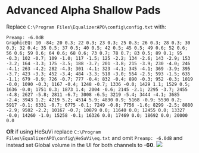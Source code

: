 # Advanced Alpha Shallow Pads
Replace `C:\Program Files\EqualizerAPO\config\config.txt` with:
```
Preamp: -6.0dB
GraphicEQ: 10 -84; 20 0.3; 22 0.3; 23 0.3; 25 0.3; 26 0.3; 28 0.3; 30 0.3; 32 0.4; 35 0.5; 37 0.5; 40 0.5; 42 0.5; 45 0.5; 49 0.6; 52 0.6; 56 0.6; 59 0.6; 64 0.6; 68 0.6; 73 0.7; 78 0.7; 83 0.5; 89 0.1; 95 -0.3; 102 -0.7; 109 -1.0; 117 -1.5; 125 -2.2; 134 -2.6; 143 -2.9; 153 -3.2; 164 -3.3; 175 -3.5; 188 -3.7; 201 -3.8; 215 -3.9; 230 -4.0; 246 -4.1; 263 -4.2; 282 -4.3; 301 -4.1; 323 -4.1; 345 -4.1; 369 -3.9; 395 -3.7; 423 -3.3; 452 -3.4; 484 -3.3; 518 -3.0; 554 -2.5; 593 -1.5; 635 -1.1; 679 -0.9; 726 -0.7; 777 -0.4; 832 -0.4; 890 -0.3; 952 -0.3; 1019 -0.0; 1090 -0.3; 1167 -0.4; 1248 -0.7; 1336 -0.0; 1429 1.1; 1529 0.5; 1636 -0.0; 1751 0.3; 1873 1.4; 2004 -0.6; 2145 -2.1; 2295 -3.7; 2455 -4.8; 2627 -5.8; 2811 -6.7; 3008 -6.5; 3219 -5.4; 3444 -4.1; 3685 -2.4; 3943 1.2; 4219 5.2; 4514 5.9; 4830 0.9; 5168 -0.9; 5530 0.2; 5917 -0.1; 6331 -0.7; 6775 -0.1; 7249 -0.8; 7756 -1.6; 8299 -2.5; 8880 -2.9; 9502 -2.2; 10167 -0.7; 10879 0.0; 11640 0.0; 12455 0.0; 13327 -0.0; 14260 -1.0; 15258 -0.1; 16326 0.0; 17469 0.0; 18692 0.0; 20000 0.0
```
**OR** if using HeSuVi replace `C:\Program Files\EqualizerAPO\config\HeSuVi\eq.txt` and omit `Preamp: -6.0dB` and instead set Global volume in the UI for both channels to **-60**.
![](https://raw.githubusercontent.com/jaakkopasanen/AutoEq/master/results/Innerfidelity%202017/innerfidelity/onear/Advanced%20Alpha%20Shallow%20Pads/Advanced%20Alpha%20Shallow%20Pads.png)